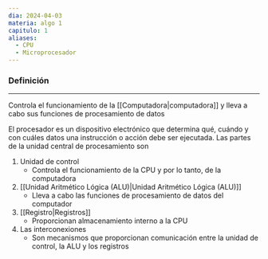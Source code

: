 ```yaml
---
dia: 2024-04-03
materia: algo 1
capitulo: 1
aliases:
  - CPU
  - Microprocesador
---
```

### Definición
---
Controla el funcionamiento de la [[Computadora|computadora]] y lleva a cabo sus funciones de procesamiento de datos

El procesador es un dispositivo electrónico que determina qué, cuándo y con cuáles datos una instrucción o acción debe ser ejecutada. Las partes de la unidad central de procesamiento son
1. Unidad de control
	* Controla el funcionamiento de la CPU y por lo tanto, de la computadora
2. [[Unidad Aritmético Lógica (ALU)|Unidad Aritmético Lógica (ALU)]]
	* Lleva a cabo las funciones de procesamiento de datos del computador
3. [[Registro|Registros]]
	* Proporcionan almacenamiento interno a la CPU
4. Las interconexiones
	* Son mecanismos que proporcionan comunicación entre la unidad de control, la ALU y los registros